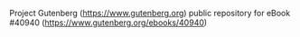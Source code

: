 Project Gutenberg (https://www.gutenberg.org) public repository for eBook #40940 (https://www.gutenberg.org/ebooks/40940)

